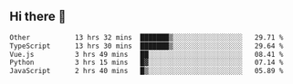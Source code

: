 ## Hi there 👋

<!--START_SECTION:waka-->

```txt
Other           13 hrs 32 mins  ███████▒░░░░░░░░░░░░░░░░░   29.71 %
TypeScript      13 hrs 30 mins  ███████▒░░░░░░░░░░░░░░░░░   29.64 %
Vue.js          3 hrs 49 mins   ██░░░░░░░░░░░░░░░░░░░░░░░   08.41 %
Python          3 hrs 15 mins   █▓░░░░░░░░░░░░░░░░░░░░░░░   07.14 %
JavaScript      2 hrs 40 mins   █▒░░░░░░░░░░░░░░░░░░░░░░░   05.89 %
```

<!--END_SECTION:waka-->
